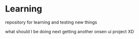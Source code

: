 # Learning
repository for learning and testing new things

what should I be doing next getting another onsen ui project XD
